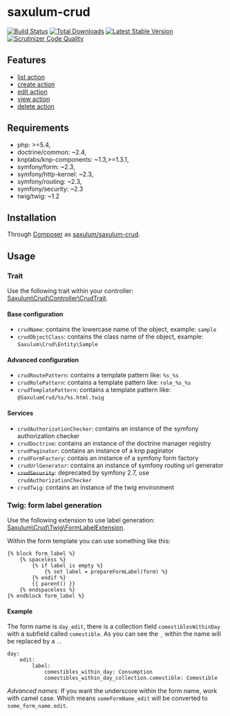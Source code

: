 # saxulum-crud

[![Build Status](https://api.travis-ci.org/saxulum/saxulum-crud.png?branch=master)](https://travis-ci.org/saxulum/saxulum-crud)
[![Total Downloads](https://poser.pugx.org/saxulum/saxulum-crud/downloads.png)](https://packagist.org/packages/saxulum/saxulum-crud)
[![Latest Stable Version](https://poser.pugx.org/saxulum/saxulum-crud/v/stable.png)](https://packagist.org/packages/saxulum/saxulum-crud)
[![Scrutinizer Code Quality](https://scrutinizer-ci.com/g/saxulum/saxulum-crud/badges/quality-score.png?b=master)](https://scrutinizer-ci.com/g/saxulum/saxulum-crud/?branch=master)

## Features

 * [list action][2]
 * [create action][3]
 * [edit action][4]
 * [view action][5]
 * [delete action][6]

## Requirements

 * php: >=5.4,
 * doctrine/common: ~2.4,
 * knplabs/knp-components: ~1.3,>=1.3.1,
 * symfony/form: ~2.3,
 * symfony/http-kernel: ~2.3,
 * symfony/routing: ~2.3,
 * symfony/security: ~2.3
 * twig/twig: ~1.2

## Installation

Through [Composer](http://getcomposer.org) as [saxulum/saxulum-crud][1].

## Usage

### Trait

Use the following trait within your controller: [Saxulum\Crud\Controller\CrudTrait][7].

#### Base configuration

 * `crudName`: contains the lowercase name of the object, example: `sample`
 * `crudObjectClass`: contains the class name of the object, example: `Saxulum\Crud\Entity\Sample`

#### Advanced configuration

 * `crudRoutePattern`: contains a template pattern like: `%s_%s`
 * `crudRolePattern`: contains a template pattern like: `role_%s_%s`
 * `crudTemplatePattern`: contains a template pattern like: `@SaxulumCrud/%s/%s.html.twig`

#### Services

 * `crudAuthorizationChecker`: contains an instance of the symfony authorization checker
 * `crudDoctrine`: contains an instance of the doctrine manager registry
 * `crudPaginator`: contains an instance of a knp paginator
 * `crudFormFactory`: contais an instance of a symfony form factory
 * `crudUrlGenerator`: contains an instance of symfony routing url generator
 * ~~`crudSecurity`~~: deprecated by symfony 2.7, use `crudAuthorizationChecker`
 * `crudTwig`: contains an instance of the twig environment

### Twig: form label generation

Use the following extension to use label generation: [Saxulum\Crud\Twig\FormLabelExtension][8].

Within the form template you can use something like this:

```{.twig}
{% block form_label %}
    {% spaceless %}
        {% if label is empty %}
            {% set label = prepareFormLabel(form) %}
        {% endif %}
        {{ parent() }}
    {% endspaceless %}
{% endblock form_label %}
```

#### Example

The form name is `day_edit`, there is a collection field `comestiblesWithinDay`
with a subfield called `comestible`. As you can see the `_` within the name will
be replaced by a `.`.

```{.yaml}
day:
    edit:
        label:
            comestibles_within_day: Consumption
            comestibles_within_day_collection.comestible: Comestible
```

*Advanced names:* If you want the underscore within the form name,
work with camel case. Which means `someFormName_edit` will be converted to
`some_form_name.edit`.

[1]: https://packagist.org/packages/saxulum/saxulum-crud
[2]: doc/ListAction.md
[3]: doc/CreateAction.md
[4]: doc/EditAction.md
[5]: doc/ViewAction.md
[6]: doc/DeleteAction.md
[7]: src/Controller/CrudTrait.php
[8]: src/Twig/FormLabelExtension.php